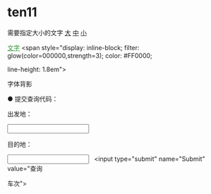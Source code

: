# ten11
<script type="text/javascript">
function doZoom(size)
{document.getElementById('zoom').style.fontSize=size+'px';}
</script>
<span id="zoom">需要指定大小的文字</span>
<a href="javascript:doZoom(16)">大</a> <a href="javascript:doZoom(14)">中</a> <a
href="javascript:doZoom(12)">小</a>

<style type="text/css">

.green {COLOR: #309633}

.green A:link {COLOR: #309633; TEXT-DECORATION: none}

.green A:visited {COLOR: #309633; TEXT-DECORATION: none}

.green A:hover {COLOR: #309633; TEXT-DECORATION: underline}

.green A:active {COLOR: #309633; TEXT-DECORATION: none}

</style>

<a href="#" class="green">文字</a>
<span style="display: inline-block; filter: glow(color=000000,strength=3); color: #FF0000; 

line-height: 1.8em">

字体背影</span>

● 提交查询代码：

<form target="_blank" action="http://www.kooxoo.com/search" method=get> 

<td height="40" align="center"><input type=hidden name=T value='Train'> 

<input type=hidden name=OEM value='baidu'> 

出发地： 

<input name="From" type="text" id="from"> 

目的地： 

<input name="q" type="text" id="to"> &nbsp; <input type="submit" name="Submit" value="查询



车次"></td> 

</form> 

